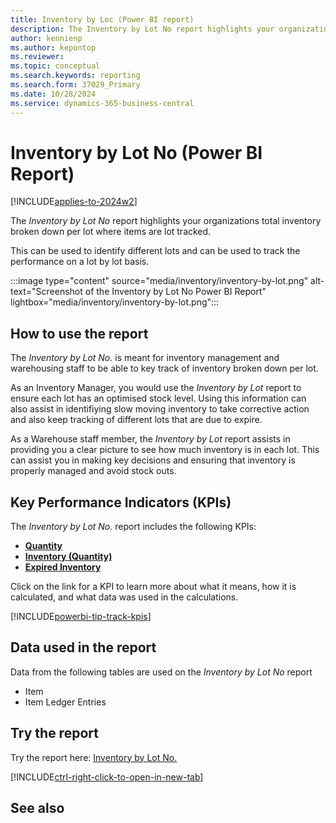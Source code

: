```yaml
---
title: Inventory by Loc (Power BI report)
description: The Inventory by Lot No report highlights your organizations total inventory broken down per lot.
author: kennienp
ms.author: kepontop
ms.reviewer: 
ms.topic: conceptual
ms.search.keywords: reporting
ms.search.form: 37029_Primary
ms.date: 10/28/2024
ms.service: dynamics-365-business-central
---
```


# Inventory by Lot No (Power BI Report)
[!INCLUDE[applies-to-2024w2](includes/applies-to-2024w2.md)]


The *Inventory by Lot No* report highlights your organizations total inventory broken down per lot where items are lot tracked. 

This can be used to identify different lots and can be used to track the performance on a lot by lot basis.

:::image type="content" source="media/inventory/inventory-by-lot.png" alt-text="Screenshot of the Inventory by Lot No Power BI Report" lightbox="media/inventory/inventory-by-lot.png":::

## How to use the report

The *Inventory by Lot No.* is meant for inventory management and warehousing staff to be able to key track of inventory broken down per lot.

As an Inventory Manager, you would use the *Inventory by Lot* report to ensure each lot has an optimised stock level. Using this information can also assist in identifiying slow moving inventory to take corrective action and also keep tracking of different lots that are due to expire.

As a Warehouse staff member, the *Inventory by Lot* report assists in providing you a clear picture to see how much inventory is in each lot. This can assist you in making key decisions and ensuring that inventory is properly managed and avoid stock outs.


## Key Performance Indicators (KPIs)

The *Inventory by Lot No.* report includes the following KPIs:

- [**Quantity**](####)
- [**Inventory (Quantity)**](####)
- [**Expired Inventory**](###)

Click on the link for a KPI to learn more about what it means, how it is calculated, and what data was used in the calculations. 

[!INCLUDE[powerbi-tip-track-kpis](includes/powerbi-tip-track-kpis.md)]

## Data used in the report

Data from the following tables are used on the *Inventory by Lot No* report
- Item
- Item Ledger Entries


## Try the report

Try the report here: [Inventory by Lot No.](https://businesscentral.dynamics.com?page=37029)

[!INCLUDE[ctrl-right-click-to-open-in-new-tab](includes/ctrl-right-click-to-open-in-new-tab.md)]

## See also